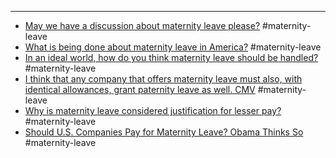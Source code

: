 
 - ---
 - [May we have a discussion about maternity leave please?](http://www.reddit.com/r/TwoXChromosomes/comments/1fm86r/may_we_have_a_discussion_about_maternity_leave/) #maternity-leave
 - [What is being done about maternity leave in America?](http://www.reddit.com/r/BabyBumps/comments/1cyzok/what_is_being_done_about_maternity_leave_in/) #maternity-leave
 - [In an ideal world, how do you think maternity leave should be handled?](http://www.reddit.com/r/TwoXChromosomes/comments/wugwi/in_an_ideal_world_how_do_you_think_maternity/) #maternity-leave
 - [I think that any company that offers maternity leave must also, with identical allowances, grant paternity leave as well. CMV](http://www.reddit.com/r/changemyview/comments/1kw05u/i_think_that_any_company_that_offers_maternity/) #maternity-leave
 - [Why is maternity leave considered justification for lesser pay?](http://www.reddit.com/r/TwoXChromosomes/comments/10g2ok/why_is_maternity_leave_considered_justification/) #maternity-leave
 - [Should U.S. Companies Pay for Maternity Leave? Obama Thinks So](http://www.theblaze.com/stories/2014/06/23/should-u-s-companies-pay-for-maternity-leave-obama-thinks-so/) #maternity-leave
